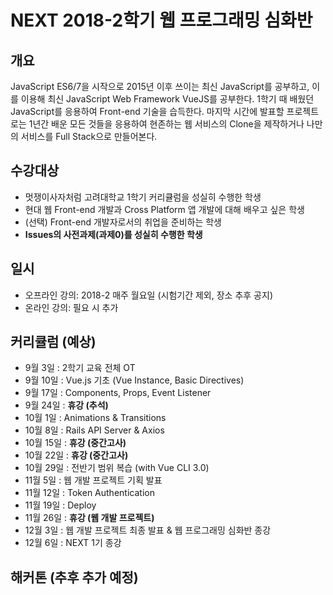 # NEXT 2018-2학기 웹 프로그래밍 심화반

## 개요
JavaScript ES6/7을 시작으로 2015년 이후 쓰이는 최신 JavaScript를 공부하고, 이를 이용해 최신 JavaScript Web Framework VueJS를 공부한다. 1학기 때 배웠던 JavaScript를 응용하여 Front-end 기술을 습득한다. 마지막 시간에 발표할 프로젝트로는 1년간 배운 모든 것들을 응용하여 현존하는 웹 서비스의 Clone을 제작하거나 나만의 서비스를 Full Stack으로 만들어본다.

## 수강대상
- 멋쟁이사자처럼 고려대학교 1학기 커리큘럼을 성실히 수행한 학생
- 현대 웹 Front-end 개발과 Cross Platform 앱 개발에 대해 배우고 싶은 학생
- (선택) Front-end 개발자로서의 취업을 준비하는 학생
- **Issues의 사전과제(과제0)를 성실히 수행한 학생**

## 일시
- 오프라인 강의: 2018-2 매주 월요일 (시험기간 제외, 장소 추후 공지)
- 온라인 강의: 필요 시 추가

## 커리큘럼 (예상)
- 9월 3일   : 2학기 교육 전체 OT
- 9월 10일  : Vue.js 기초 (Vue Instance, Basic Directives)
- 9월 17일  : Components, Props, Event Listener
- 9월 24일  : **휴강 (추석)**
- 10월 1일  : Animations & Transitions
- 10월 8일  : Rails API Server & Axios
- 10월 15일 : **휴강 (중간고사)**
- 10월 22일 : **휴강 (중간고사)**
- 10월 29일 : 전반기 범위 복습 (with Vue CLI 3.0)
- 11월 5일  : 웹 개발 프로젝트 기획 발표
- 11월 12일 : Token Authentication
- 11월 19일 : Deploy
- 11월 26일 : **휴강 (웹 개발 프로젝트)**
- 12월 3일  : 웹 개발 프로젝트 최종 발표 & 웹 프로그래밍 심화반 종강
- 12월 6일  : NEXT 1기 종강

## 해커톤 (추후 추가 예정)
